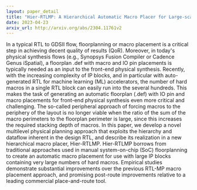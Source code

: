 ```yaml
---
layout: paper_detail
title: "Hier-RTLMP: A Hierarchical Automatic Macro Placer for Large-scale Complex IP Blocks"
date: 2023-04-23
arxiv_url: http://arxiv.org/abs/2304.11761v2
---
```


In a typical RTL to GDSII flow, floorplanning or macro placement is a critical step in achieving decent quality of results (QoR). Moreover, in today's physical synthesis flows (e.g., Synopsys Fusion Compiler or Cadence Genus iSpatial), a floorplan .def with macro and IO pin placements is typically needed as an input to the front-end physical synthesis. Recently, with the increasing complexity of IP blocks, and in particular with auto-generated RTL for machine learning (ML) accelerators, the number of hard macros in a single RTL block can easily run into the several hundreds. This makes the task of generating an automatic floorplan (.def) with IO pin and macro placements for front-end physical synthesis even more critical and challenging. The so-called peripheral approach of forcing macros to the periphery of the layout is no longer viable when the ratio of the sum of the macro perimeters to the floorplan perimeter is large, since this increases the required stacking depth of macros. In this paper, we develop a novel multilevel physical planning approach that exploits the hierarchy and dataflow inherent in the design RTL, and describe its realization in a new hierarchical macro placer, Hier-RTLMP. Hier-RTLMP borrows from traditional approaches used in manual system-on-chip (SoC) floorplanning to create an automatic macro placement for use with large IP blocks containing very large numbers of hard macros. Empirical studies demonstrate substantial improvements over the previous RTL-MP macro placement approach, and promising post-route improvements relative to a leading commercial place-and-route tool.
